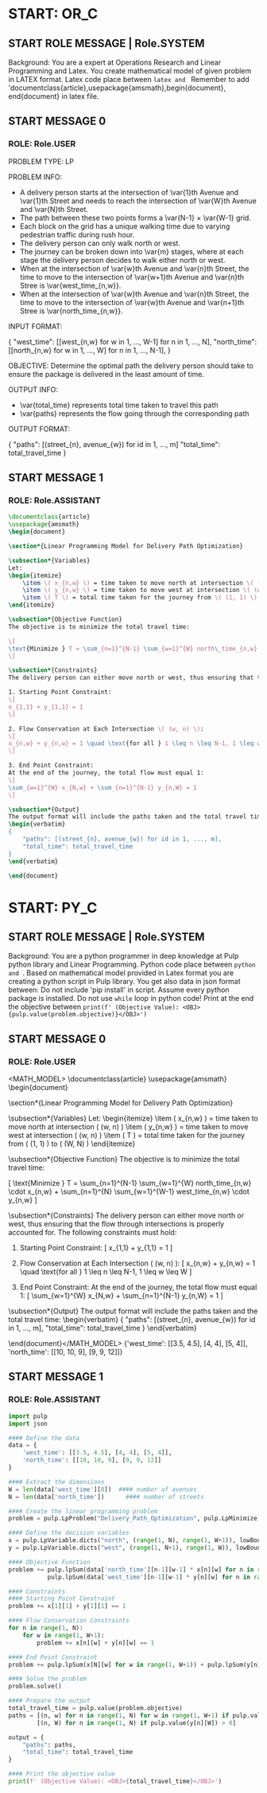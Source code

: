 # START: OR_C 
## START ROLE MESSAGE | Role.SYSTEM 
Background: You are a expert at Operations Research and Linear Programming and Latex. You create mathematical model of given problem in LATEX format. Latex code place between ```latex and ``` Remember to add 'documentclass{article},usepackage{amsmath},begin{document}, end{document} in latex file. 
## START MESSAGE 0 
### ROLE: Role.USER
<DESCRIPTION>
PROBLEM TYPE: LP

PROBLEM INFO:

- A delivery person starts at the intersection of \var{1}th Avenue and \var{1}th Street and needs to reach the intersection of \var{W}th Avenue and \var{N}th Street.
- The path between these two points forms a \var{N-1} × \var{W-1} grid.
- Each block on the grid has a unique walking time due to varying pedestrian traffic during rush hour.
- The delivery person can only walk north or west.
- The journey can be broken down into \var{m} stages, where at each stage the delivery person decides to walk either north or west.
- When at the intersection of \var{w}th Avenue and \var{n}th Street, the time to move to the intersection of \var{w+1}th Avenue and \var{n}th Stree is \var{west_time_{n,w}}.
- When at the intersection of \var{w}th Avenue and \var{n}th Street, the time to move to the intersection of \var{w}th Avenue and \var{n+1}th Stree is \var{north_time_{n,w}}.

INPUT FORMAT:

{
    "west_time": [[west_{n,w} for w in 1, ..., W-1] for n in 1, ..., N],
    "north_time": [[north_{n,w} for w in 1, ..., W] for n in 1, ..., N-1],
}

OBJECTIVE: Determine the optimal path the delivery person should take to ensure the package is delivered in the least amount of time.

OUTPUT INFO:

- \var{total_time} represents total time taken to travel this path
- \var{paths} represents the flow going through the corresponding path

OUTPUT FORMAT:

{
    "paths": [(street_{n}, avenue_{w}) for id in 1, ..., m]
    "total_time": total_travel_time
}
</DESCRIPTION>


## START MESSAGE 1 
### ROLE: Role.ASSISTANT
```latex
\documentclass{article}
\usepackage{amsmath}
\begin{document}

\section*{Linear Programming Model for Delivery Path Optimization}

\subsection*{Variables}
Let:
\begin{itemize}
    \item \( x_{n,w} \) = time taken to move north at intersection \( (w, n) \)
    \item \( y_{n,w} \) = time taken to move west at intersection \( (w, n) \)
    \item \( T \) = total time taken for the journey from \( (1, 1) \) to \( (W, N) \)
\end{itemize}

\subsection*{Objective Function}
The objective is to minimize the total travel time:

\[
\text{Minimize } T = \sum_{n=1}^{N-1} \sum_{w=1}^{W} north\_time_{n,w} \cdot x_{n,w} + \sum_{n=1}^{N} \sum_{w=1}^{W-1} west\_time_{n,w} \cdot y_{n,w}
\]

\subsection*{Constraints}
The delivery person can either move north or west, thus ensuring that the flow through intersections is properly accounted for. The following constraints must hold:

1. Starting Point Constraint:
\[
x_{1,1} + y_{1,1} = 1
\]

2. Flow Conservation at Each Intersection \( (w, n) \):
\[
x_{n,w} + y_{n,w} = 1 \quad \text{for all } 1 \leq n \leq N-1, 1 \leq w \leq W
\]

3. End Point Constraint:
At the end of the journey, the total flow must equal 1:
\[
\sum_{w=1}^{W} x_{N,w} + \sum_{n=1}^{N-1} y_{n,W} = 1
\]

\subsection*{Output}
The output format will include the paths taken and the total travel time:
\begin{verbatim}
{
    "paths": [(street_{n}, avenue_{w}) for id in 1, ..., m],
    "total_time": total_travel_time
}
\end{verbatim}

\end{document}
```

# START: PY_C 
## START ROLE MESSAGE | Role.SYSTEM 
Background: You are a python programmer in deep knowledge at Pulp python library and Linear Programming. Python code place between ```python and ```. Based on mathematical model provided in Latex format you are creating a python script in Pulp library. You get also data in json format between: <DATA></DATA> Do not include 'pip install' in script. Assume every python package is installed. Do not use `while` loop in python code! Print at the end the objective between <OBJ></OBJ> `print(f' (Objective Value): <OBJ>{pulp.value(problem.objective)}</OBJ>')` 
## START MESSAGE 0 
### ROLE: Role.USER
<MATH_MODEL>
\documentclass{article}
\usepackage{amsmath}
\begin{document}

\section*{Linear Programming Model for Delivery Path Optimization}

\subsection*{Variables}
Let:
\begin{itemize}
    \item \( x_{n,w} \) = time taken to move north at intersection \( (w, n) \)
    \item \( y_{n,w} \) = time taken to move west at intersection \( (w, n) \)
    \item \( T \) = total time taken for the journey from \( (1, 1) \) to \( (W, N) \)
\end{itemize}

\subsection*{Objective Function}
The objective is to minimize the total travel time:

\[
\text{Minimize } T = \sum_{n=1}^{N-1} \sum_{w=1}^{W} north\_time_{n,w} \cdot x_{n,w} + \sum_{n=1}^{N} \sum_{w=1}^{W-1} west\_time_{n,w} \cdot y_{n,w}
\]

\subsection*{Constraints}
The delivery person can either move north or west, thus ensuring that the flow through intersections is properly accounted for. The following constraints must hold:

1. Starting Point Constraint:
\[
x_{1,1} + y_{1,1} = 1
\]

2. Flow Conservation at Each Intersection \( (w, n) \):
\[
x_{n,w} + y_{n,w} = 1 \quad \text{for all } 1 \leq n \leq N-1, 1 \leq w \leq W
\]

3. End Point Constraint:
At the end of the journey, the total flow must equal 1:
\[
\sum_{w=1}^{W} x_{N,w} + \sum_{n=1}^{N-1} y_{n,W} = 1
\]

\subsection*{Output}
The output format will include the paths taken and the total travel time:
\begin{verbatim}
{
    "paths": [(street_{n}, avenue_{w}) for id in 1, ..., m],
    "total_time": total_travel_time
}
\end{verbatim}

\end{document}</MATH_MODEL>
<DATA>
{'west_time': [[3.5, 4.5], [4, 4], [5, 4]], 'north_time': [[10, 10, 9], [9, 9, 12]]}</DATA>


## START MESSAGE 1 
### ROLE: Role.ASSISTANT
```python
import pulp
import json

#### Define the data
data = {
    'west_time': [[3.5, 4.5], [4, 4], [5, 4]],
    'north_time': [[10, 10, 9], [9, 9, 12]]
}

#### Extract the dimensions
W = len(data['west_time'][0])  #### number of avenues
N = len(data['north_time'])      #### number of streets

#### Create the linear programming problem
problem = pulp.LpProblem("Delivery_Path_Optimization", pulp.LpMinimize)

#### Define the decision variables
x = pulp.LpVariable.dicts("north", (range(1, N), range(1, W+1)), lowBound=0, upBound=1, cat='Continuous')
y = pulp.LpVariable.dicts("west", (range(1, N+1), range(1, W)), lowBound=0, upBound=1, cat='Continuous')

#### Objective Function
problem += pulp.lpSum(data['north_time'][n-1][w-1] * x[n][w] for n in range(1, N) for w in range(1, W+1)) + \
           pulp.lpSum(data['west_time'][n-1][w-1] * y[n][w] for n in range(1, N+1) for w in range(1, W))

#### Constraints
#### Starting Point Constraint
problem += x[1][1] + y[1][1] == 1

#### Flow Conservation Constraints
for n in range(1, N):
    for w in range(1, W+1):
        problem += x[n][w] + y[n][w] == 1

#### End Point Constraint
problem += pulp.lpSum(x[N][w] for w in range(1, W+1)) + pulp.lpSum(y[n][W] for n in range(1, N)) == 1

#### Solve the problem
problem.solve()

#### Prepare the output
total_travel_time = pulp.value(problem.objective)
paths = [(n, w) for n in range(1, N) for w in range(1, W+1) if pulp.value(x[n][w]) > 0] + \
        [(n, W) for n in range(1, N) if pulp.value(y[n][W]) > 0]

output = {
    "paths": paths,
    "total_time": total_travel_time
}

#### Print the objective value
print(f' (Objective Value): <OBJ>{total_travel_time}</OBJ>')
```

